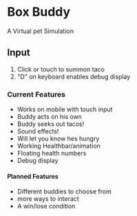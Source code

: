 # Box Buddy
A Virtual pet Simulation

## Input
1. Click or touch to summon taco
2. "D" on keyboard enables debug display

### Current Features
* Works on mobile with touch input
* Buddy acts on his own
* Buddy seeks out tacos!
* Sound effects!
* Will let you know hes hungry
* Working Healthbar/animation
* Floating health numbers
* Debug display

#### Planned Features
* Different buddies to choose from
* more ways to interact
* A win/lose condition
